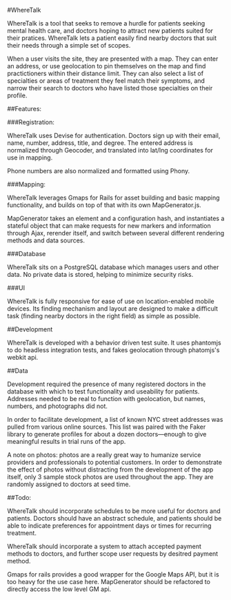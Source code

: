 #WhereTalk

WhereTalk is a tool that seeks to remove a hurdle for patients seeking mental health care, and doctors hoping to attract new patients suited for their pratices. WhereTalk lets a patient easily find nearby doctors that suit their needs through a simple set of scopes. 

When a user visits the site, they are presented with a map. They can enter an address, or use geolocation to pin themselves on the map and find practictioners within their distance limit. They can also select a list of specialties or areas of treatment they feel match their symptoms, and narrow their search to doctors who have listed those specialties on their profile.

##Features:

###Registration:

WhereTalk uses Devise for authentication. Doctors sign up with their email, name, number, address, title, and degree. The entered address is normalized through Geocoder, and translated into lat/lng coordinates for use in mapping. 

Phone numbers are also normalized and formatted using Phony.

###Mapping:

WhereTalk leverages Gmaps for Rails for asset building and basic mapping functionality, and builds on top of that with its own MapGenerator.js.

MapGenerator takes an element and a configuration hash, and instantiates a stateful object that can make requests for new markers and information through Ajax, rerender itself, and switch between several different rendering methods and data sources.

###Database

WhereTalk sits on a PostgreSQL database which manages users and other data. No private data is stored, helping to minimize security risks.

###UI

WhereTalk is fully responsive for ease of use on location-enabled mobile devices. Its finding mechanism and layout are designed to make a difficult task (finding nearby doctors in the right field) as simple as possible.


##Development

WhereTalk is developed with a behavior driven test suite. It uses phantomjs to do headless integration tests, and fakes geolocation through phatomjs's webkit api.

##Data

Development required the presence of many registered doctors in the database with which to test functionality and useability for patients. Addresses needed to be real to function with geolocation, but names, numbers, and photographs did not.

In order to facilitate development, a list of known NYC street addresses was pulled from various online sources. This list was paired with the Faker library to generate profiles for about a dozen doctors—enough to give meaningful results in trial runs of the app.

A note on photos: photos are a really great way to humanize service providers and professionals to potential customers. In order to demonstrate the effect of photos without distracting from the development of the app itself, only 3 sample stock photos are used throughout the app. They are randomly assigned to doctors at seed time.


##Todo:

WhereTalk should incorporate schedules to be more useful for doctors and patients. Doctors should have an abstract schedule, and patients should be able to indicate preferences for appointment days or times for recurring treatment.

WhereTalk should incorporate a system to attach accepted payment methods to doctors, and further scope user requests by desitred payment method.

Gmaps for rails provides a good wrapper for the Google Maps API, but it is too heavy for the use case here. MapGenerator should be refactored to directly access the low level GM api.
